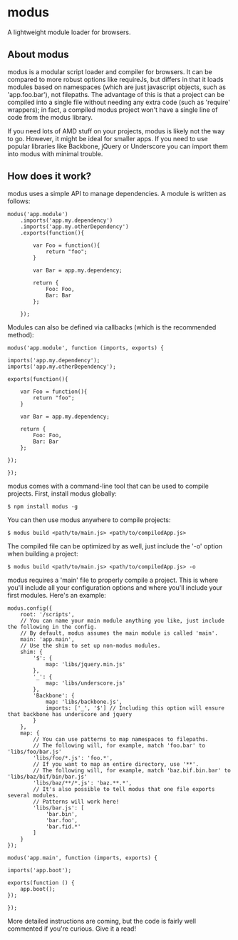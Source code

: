modus
=====
A lightweight module loader for browsers.

About modus
---------
modus is a modular script loader and compiler for browsers. It can be compared to
more robust options like requireJs, but differs in that it loads modules based on
namespaces (which are just javascript objects, such as 'app.foo.bar'), not filepaths.
The advantage of this is that a project can be compiled into a single file without
needing any extra code (such as 'require' wrappers); in fact, a compiled modus project
won't have a single line of code from the modus library.

If you need lots of AMD stuff on your projects, modus is likely not the way to go. However,
it might be ideal for smaller apps. If you need to use popular libraries like Backbone, jQuery
or Underscore you can import them into modus with minimal trouble.

How does it work?
-----------------
modus uses a simple API to manage dependencies. A module is written as follows:

    
    modus('app.module')
        .imports('app.my.dependency')
        .imports('app.my.otherDependency')
        .exports(function(){
            
            var Foo = function(){
                return "foo";
            }

            var Bar = app.my.dependency;

            return {
                Foo: Foo,
                Bar: Bar
            };

        });


Modules can also be defined via callbacks (which is the recommended method):

    
    modus('app.module', function (imports, exports) {

    imports('app.my.dependency');
    imports('app.my.otherDependency');

    exports(function(){
        
        var Foo = function(){
            return "foo";
        }

        var Bar = app.my.dependency;

        return {
            Foo: Foo,
            Bar: Bar
        };

    });

    });


modus comes with a command-line tool that can be used to compile projects. First, install
modus globally:


    $ npm install modus -g


You can then use modus anywhere to compile projects:

    
    $ modus build <path/to/main.js> <path/to/compiledApp.js>


The compiled file can be optimized by as well, just include the '-o' option
when building a project:
    

    $ modus build <path/to/main.js> <path/to/compiledApp.js> -o


modus requires a 'main' file to properly compile a project. This is where you'll include
all your configuration options and where you'll include your first modules. Here's an example:

    
    modus.config({
        root: '/scripts',
        // You can name your main module anything you like, just include the following in the config.
        // By default, modus assumes the main module is called 'main'.
        main: 'app.main',
        // Use the shim to set up non-modus modules.
        shim: {
            '$': {
                map: 'libs/jquery.min.js'
            },
            '_': {
                map: 'libs/underscore.js'
            },
            'Backbone': {
                map: 'libs/backbone.js',
                imports: ['_', '$'] // Including this option will ensure that backbone has underscore and jquery
            }
        },
        map: {
            // You can use patterns to map namespaces to filepaths.
            // The following will, for example, match 'foo.bar' to 'libs/foo/bar.js'
            'libs/foo/*.js': 'foo.*',
            // If you want to map an entire directory, use '**'.
            // The following will, for example, match 'baz.bif.bin.bar' to 'libs/baz/bif/bin/bar.js'
            'libs/baz/**/*.js': 'baz.**.*',
            // It's also possible to tell modus that one file exports several modules.
            // Patterns will work here!
            'libs/bar.js': [
                'bar.bin',
                'bar.foo',
                'bar.fid.*'
            ]
        }
    });

    modus('app.main', function (imports, exports) {

    imports('app.boot');

    exports(function () {
        app.boot();
    });

    });


More detailed instructions are coming, but the code is fairly well commented if you're curious. Give it a read!